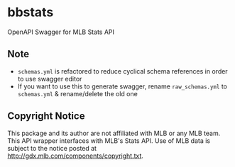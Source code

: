 # bbstats

OpenAPI Swagger for MLB Stats API

## Note

- `schemas.yml` is refactored to reduce cyclical schema references in order to use swagger editor
- If you want to use this to generate swagger, rename `raw_schemas.yml` to `schemas.yml` & rename/delete the old one

## Copyright Notice

This package and its author are not affiliated with MLB or any MLB team. This API wrapper interfaces with MLB's Stats API. Use of MLB data is subject to the notice posted at http://gdx.mlb.com/components/copyright.txt.